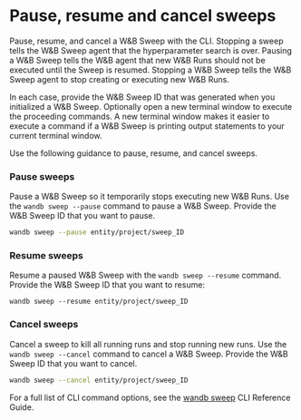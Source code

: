 # Pause, resume and cancel sweeps

Pause, resume, and cancel a W\&B Sweep with the CLI. Stopping a sweep tells the W\&B Sweep agent that the hyperparameter search is over. Pausing a W\&B Sweep tells the W\&B agent that new W\&B Runs should not be executed until the Sweep is resumed. Stopping a W\&B Sweep tells the W\&B Sweep agent to stop creating or executing new W\&B Runs.

In each case, provide the W\&B Sweep ID that was generated when you initialized a W\&B Sweep. Optionally open a new terminal window to execute the proceeding commands. A new terminal window makes it easier to execute a command if a W\&B Sweep is printing output statements to your current terminal window.

Use the following guidance to pause, resume, and cancel sweeps.&#x20;

### Pause sweeps

Pause a W\&B Sweep so it temporarily stops executing new W\&B Runs. Use the `wandb sweep --pause` command to pause a W\&B Sweep. Provide the W\&B Sweep ID that you want to pause.&#x20;

```bash
wandb sweep --pause entity/project/sweep_ID
```

### Resume sweeps

Resume a paused W\&B Sweep with the `wandb sweep --resume` command. Provide the W\&B Sweep ID that you want to resume:

```
wandb sweep --resume entity/project/sweep_ID
```

### Cancel sweeps

Cancel a sweep to kill all running runs and stop running new runs. Use the `wandb sweep --cancel` command to cancel a W\&B Sweep. Provide the W\&B Sweep ID that you want to cancel.

```bash
wandb sweep --cancel entity/project/sweep_ID
```

For a full list of CLI command options, see the [wandb sweep](https://docs.wandb.ai/ref/cli/wandb-sweep) CLI Reference Guide.
